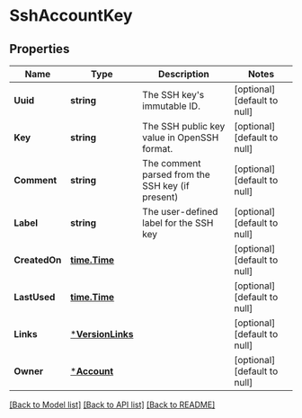 # SshAccountKey

## Properties
Name | Type | Description | Notes
------------ | ------------- | ------------- | -------------
**Uuid** | **string** | The SSH key&#x27;s immutable ID. | [optional] [default to null]
**Key** | **string** | The SSH public key value in OpenSSH format. | [optional] [default to null]
**Comment** | **string** | The comment parsed from the SSH key (if present) | [optional] [default to null]
**Label** | **string** | The user-defined label for the SSH key | [optional] [default to null]
**CreatedOn** | [**time.Time**](time.Time.md) |  | [optional] [default to null]
**LastUsed** | [**time.Time**](time.Time.md) |  | [optional] [default to null]
**Links** | [***VersionLinks**](version_links.md) |  | [optional] [default to null]
**Owner** | [***Account**](account.md) |  | [optional] [default to null]

[[Back to Model list]](../README.md#documentation-for-models) [[Back to API list]](../README.md#documentation-for-api-endpoints) [[Back to README]](../README.md)

